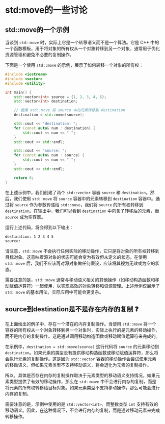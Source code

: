 # std:move的一些讨论

## std::move的一个示例
当谈到 `std::move` 时，实际上它是一个转移语义而不是一个算法。它是 C++ 中的一个函数模板，用于将对象的所有权从一个对象转移到另一个对象，通常用于优化资源管理和避免不必要的复制操作。

下面是一个使用 `std::move` 的示例，展示了如何转移一个对象的所有权：

```cpp
#include <iostream>
#include <vector>
#include <utility>

int main() {
    std::vector<int> source = {1, 2, 3, 4, 5};
    std::vector<int> destination;

    // 使用 std::move 将 source 中的元素转移到 destination
    destination = std::move(source);

    std::cout << "destination: ";
    for (const auto& num : destination) {
        std::cout << num << " ";
    }
    std::cout << std::endl;

    std::cout << "source: ";
    for (const auto& num : source) {
        std::cout << num << " ";
    }
    std::cout << std::endl;

    return 0;
}
```

在上述示例中，我们创建了两个 `std::vector` 容器 `source` 和 `destination`。然后，我们使用 `std::move` 将 `source` 容器中的元素转移到 `destination` 容器中。通过将 `source` 作为参数传递给 `std::move`，我们将 `source` 的所有权转移到 `destination`。在输出中，我们可以看到 `destination` 中包含了转移后的元素，而 `source` 成为空容器。

运行上述代码，将会得到以下输出：

```bash
destination: 1 2 3 4 5
source:
```

请注意，`std::move` 不会执行任何实际的移动操作，它只是将对象的所有权转移到目标对象。这意味着源对象的状态可能会变为有效但未定义的状态。在使用 `std::move` 后，我们不应该再对源对象做任何假设，应该将其视为无效或为空的状态。

需要注意的是，`std::move` 通常与移动语义相关的其他操作（如移动构造函数和移动赋值运算符）一起使用，以实现高效的对象转移和资源管理。上述示例仅展示了 `std::move` 的基本用法，实际应用中可能会更复杂。

## source到destination是不是存在内存的复制 ❓

在上面给出的例子中，存在一个潜在的内存复制操作。当使用 `std::move` 将一个容器的所有权从一个对象转移到另一个对象时，实际上执行的是元素的移动操作，而不是内存的复制操作。这是通过调用移动构造函数或移动赋值运算符来完成的。

在示例中，`destination = std::move(source)` 这行代码将 `source` 的元素移动到 `destination`。如果元素的类型没有提供移动构造函数或移动赋值运算符，那么将会执行元素的复制操作。这是因为 `std::vector` 容器的移动操作会尝试使用元素的移动语义，但如果元素类型不支持移动语义，将会退化为元素的复制操作。

所以，具体是否存在内存的复制操作取决于元素类型的移动语义支持情况。如果元素类型提供了有效的移动操作，那么在 `std::move` 中不会进行内存的复制，而是将元素的所有权转移给目标对象。如果元素类型不支持移动操作，那么可能会进行内存的复制。

需要注意的是，示例中使用的是 `std::vector<int>`，而整数类型 `int` 支持有效的移动语义。因此，在这种情况下，不会进行内存的复制，而是通过移动元素来完成转移操作。
